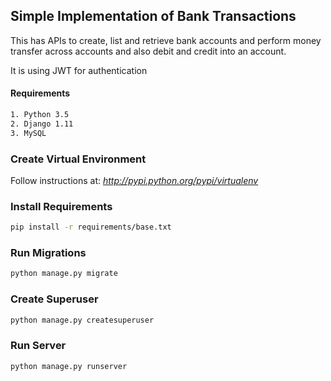 Simple Implementation of Bank Transactions
---

This has APIs to create, list and retrieve bank accounts and perform money transfer across accounts and also debit and credit into an account.

It is using JWT for authentication

#### Requirements
```sh
1. Python 3.5
2. Django 1.11
3. MySQL
```

### Create Virtual Environment
Follow instructions at: *http://pypi.python.org/pypi/virtualenv*

### Install Requirements
```sh
pip install -r requirements/base.txt

```

### Run Migrations
```sh
python manage.py migrate
```

### Create Superuser
```sh
python manage.py createsuperuser
```

### Run Server
```sh
python manage.py runserver
```

